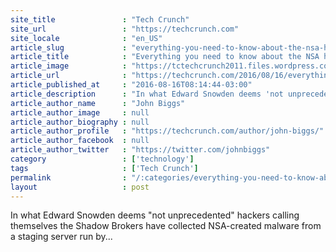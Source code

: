 ```yaml
---
site_title               : "Tech Crunch"
site_url                 : "https://techcrunch.com"
site_locale              : "en_US"
article_slug             : "everything-you-need-to-know-about-the-nsa-hack-but-were-afraid-to-google"
article_title            : "Everything you need to know about the NSA hack (but were afraid to Google)"
article_image            : "https://tctechcrunch2011.files.wordpress.com/2015/01/hackers.jpg?w=750&h=400&crop=1"
article_url              : "https://techcrunch.com/2016/08/16/everything-you-need-to-know-about-the-nsa-hack-but-were-afraid-to-google/"
article_published_at     : "2016-08-16T08:14:44-03:00"
article_description      : "In what Edward Snowden deems 'not unprecedented' hackers calling themselves the Shadow Brokers have collected NSA-created malware from a staging server run by..."
article_author_name      : "John Biggs"
article_author_image     : null
article_author_biography : null
article_author_profile   : "https://techcrunch.com/author/john-biggs/"
article_author_facebook  : null
article_author_twitter   : "https://twitter.com/johnbiggs"
category                 : ['technology']
tags                     : ['Tech Crunch']
permalink                : "/:categories/everything-you-need-to-know-about-the-nsa-hack-but-were-afraid-to-google/"
layout                   : post
---
```


In what Edward Snowden deems "not unprecedented" hackers calling themselves the Shadow Brokers have collected NSA-created malware from a staging server run by...
